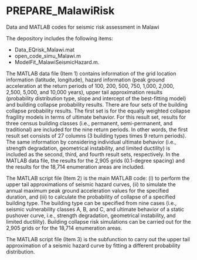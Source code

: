 # PREPARE_MalawiRisk
Data and MATLAB codes for seismic risk assessment in Malawi

The depository includes the following items: 
- Data_EQrisk_Malawi.mat
- open_code_simu_Malawi.m
- ModelFit_MalawiSeismicHazard.m.

The MATLAB data file (Item 1) contains information of the grid location information (latitude, longitude), hazard information (peak ground acceleration at the return periods of 100, 200, 500, 750, 1,000, 2,000, 2,500, 5,000, and 10,000 years), upper tail approximation results (probability distribution type, slope and intercept of the best-fitting model) and building collapse probability results. There are four sets of the building collapse probability results. The first set is for the equally weighted collapse fragility models in terms of ultimate behavior. For this result set, results for three census building classes (i.e., permanent, semi-permanent, and traditional) are included for the nine return periods. In other words, the first result set consists of 27 columns (3 building types times 9 return periods). The same information by considering individual ultimate behavior (i.e., strength degradation, geometrical instability, and limited ductility) is included as the second, third, and fourth result sets, respectively. In the MATLAB data file, the results for the 2,905 grids (0.1-degree spacing) and the results for the 18,714 enumeration areas are included. 

The MATLAB script file (Item 2) is the main MATLAB code: (i) to perform the upper tail approximations of seismic hazard curves, (ii) to simulate the annual maximum peak ground acceleration values for the specified duration, and (iii) to calculate the probability of collapse of a specified building type. The building type can be specified from nine cases (i.e., seismic vulnerability classes A, B, and C, and ultimate behavior of a static pushover curve, i.e., strength degradation, geometrical instability, and limited ductility). Building collapse risk simulations can be carried out for the 2,905 grids or for the 18,714 enumeration areas.

The MATLAB script file (Item 3) is the subfunction to carry out the upper tail approximation of a seismic hazard curve by fitting a different probability distribution.
